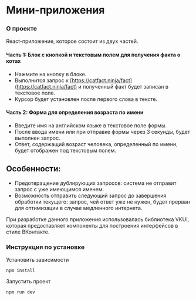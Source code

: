 # Мини-приложения

### О проекте
React-приложение, которое состоит из двух частей.

#### Часть 1:  Блок с кнопкой и текстовым полем для получения факта о котах
- Нажмите на кнопку в блоке.
- Выполнится запрос к [https://catfact.ninja/fact](https://catfact.ninja/fact) и полученный факт будет записан в текстовое поле.
- Курсор будет установлен после первого слова в тексте.

#### Часть 2: Форма для определения возраста по имени
- Введите имя на английском языке в текстовое поле формы.
- После ввода имени или при отправке формы через 3 секунды, будет выполнен запрос.
- Ответ, содержащий возраст человека, определенный по имени, будет отображен под текстовым полем.

## Особенности:
- Предотвращение дублирующих запросов: система не отправит запрос с уже имеющимся именем.
- Возможность отправить следующий запрос до завершения обработки текущего: запрос, чей ответ уже не нужен, будет прерван для оптимизации в случае медленного интернета.

При разработке данного приложения использовалась библиотека VKUI, которая предоставляет компоненты для построения интерфейсов в стиле ВКонтакте.

### Инструкция по установке

Установить зависимости

```
npm install
```

Запустить проект

```
npm run dev
```
